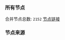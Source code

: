 ### 所有节点
合并节点总数: `2152`
[节点链接](https://raw.githubusercontent.com/rzhy1/11/master/sub/sub_merge_base64.txt)

### 节点来源
